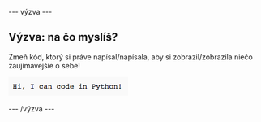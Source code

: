 \--- výzva \---

## Výzva: na čo myslíš?

Zmeň kód, ktorý si práve napísal/napísala, aby si zobrazil/zobrazila niečo zaujímavejšie o sebe!

![snímka obrazovky](images/me-mind.png)

\--- /výzva \---